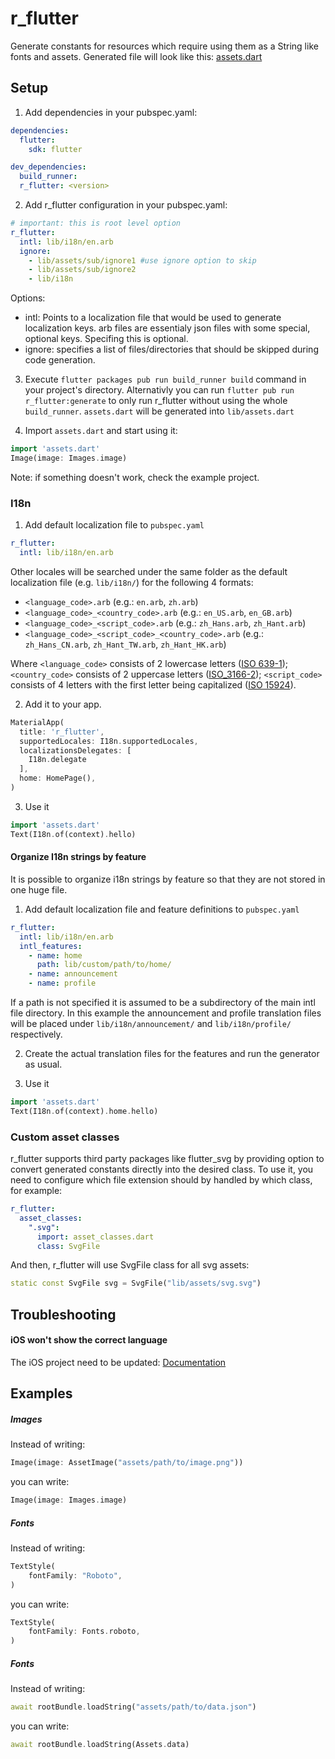 r_flutter
====

Generate constants for resources which require using them as a String like fonts and assets. Generated file will look like this:
[assets.dart](https://github.com/timfreiheit/r_flutter/blob/master/example/lib/assets.dart)

## Setup

1. Add dependencies in your pubspec.yaml:
```yaml
dependencies:
  flutter:
    sdk: flutter

dev_dependencies:
  build_runner:
  r_flutter: <version>
```

2. Add r_flutter configuration in your pubspec.yaml:
```yaml
# important: this is root level option
r_flutter:
  intl: lib/i18n/en.arb
  ignore:
    - lib/assets/sub/ignore1 #use ignore option to skip 
    - lib/assets/sub/ignore2
    - lib/i18n
```
Options:
- intl: Points to a localization file that would be used to generate localization keys. arb files are essentialy json files with some special, optional keys. Specifing this is optional.
- ignore: specifies a list of files/directories that should be skipped during code generation. 

3. Execute `flutter packages pub run build_runner build` command in your project's directory.
Alternativly you can run `flutter pub run r_flutter:generate` to only run r_flutter without using the whole `build_runner`.
`assets.dart` will be generated into `lib/assets.dart`

4. Import `assets.dart` and start using it:
```dart
import 'assets.dart'
Image(image: Images.image)
```

Note: if something doesn't work, check the example project.

### I18n

1. Add default localization file to `pubspec.yaml`
```yaml
r_flutter:
  intl: lib/i18n/en.arb
```

Other locales will be searched under the same folder as the default localization file (e.g. `lib/i18n/`) for the following 4 formats:

- `<language_code>.arb` (e.g.: `en.arb`, `zh.arb`)
- `<language_code>_<country_code>.arb` (e.g.: `en_US.arb`, `en_GB.arb`)
- `<language_code>_<script_code>.arb` (e.g.: `zh_Hans.arb`, `zh_Hant.arb`)
- `<language_code>_<script_code>_<country_code>.arb` (e.g.: `zh_Hans_CN.arb`, `zh_Hant_TW.arb`, `zh_Hant_HK.arb`)

Where `<language_code>` consists of 2 lowercase letters ([ISO 639-1](https://en.wikipedia.org/wiki/ISO_639-1)); `<country_code>` consists of 2 uppercase letters ([ISO_3166-2](https://en.wikipedia.org/wiki/ISO_3166-2)); `<script_code>` consists of 4 letters with the first letter being capitalized ([ISO 15924](https://en.wikipedia.org/wiki/ISO_15924)).

2. Add it to your app.
```dart
MaterialApp(
  title: 'r_flutter',
  supportedLocales: I18n.supportedLocales,
  localizationsDelegates: [
    I18n.delegate
  ],
  home: HomePage(),
)
```

3. Use it
```dart
import 'assets.dart'
Text(I18n.of(context).hello)
```

#### Organize I18n strings by feature

It is possible to organize i18n strings by feature so that they are not stored in one huge file.

1. Add default localization file and feature definitions to `pubspec.yaml`
```yaml
r_flutter:
  intl: lib/i18n/en.arb
  intl_features:
    - name: home
      path: lib/custom/path/to/home/
    - name: announcement
    - name: profile
```

If a path is not specified it is assumed to be a subdirectory of the main intl file directory. In this example the announcement and profile translation files will be placed under `lib/i18n/announcement/` and `lib/i18n/profile/` respectively.

2. Create the actual translation files for the features and run the generator as usual.

3. Use it
```dart
import 'assets.dart'
Text(I18n.of(context).home.hello)
```


### Custom asset classes

r_flutter supports third party packages like flutter_svg by providing option to convert generated constants directly into the desired class. To use it, you need to configure which file extension should by handled by which class, for example:

```yaml
r_flutter:
  asset_classes:
    ".svg": 
      import: asset_classes.dart
      class: SvgFile
```
And then, r_flutter will use SvgFile class for all svg assets:
```dart
static const SvgFile svg = SvgFile("lib/assets/svg.svg")
```

## Troubleshooting

#### iOS won't show the correct language

The iOS project need to be updated: [Documentation](https://flutter.dev/docs/development/accessibility-and-localization/internationalization#appendix-updating-the-ios-app-bundle)

## Examples

##### Images

Instead of writing:
```dart
Image(image: AssetImage("assets/path/to/image.png"))
```
you can write:
```dart
Image(image: Images.image)
```

##### Fonts
Instead of writing:
```dart
TextStyle(
    fontFamily: "Roboto",
)
```
you can write:
```dart
TextStyle(
    fontFamily: Fonts.roboto,
)
```

##### Fonts
Instead of writing:
```dart
await rootBundle.loadString("assets/path/to/data.json")
```
you can write:
```dart
await rootBundle.loadString(Assets.data)
```
